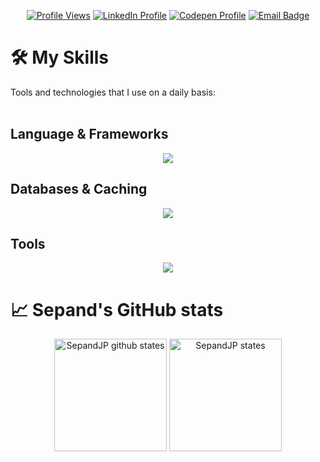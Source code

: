 <div align=center>

  [![Profile Views](https://komarev.com/ghpvc/?username=SepandJP&style=for-the-badge)](https://komarev.com/ghpvc/?username=SepandJP&style=for-the-badge)
  [![LinkedIn Profile](https://img.shields.io/badge/-SepandJP-0072b1?style=for-the-badge&logo=Linkedin&logoColor=white&link=https://www.linkedin.com/in/SepandJP/)](https://www.linkedin.com/in/SepandJP/")
  [![Codepen Profile](https://img.shields.io/badge/-Sepand-0072b1?style=for-the-badge&logo=codepen&color=blueviolet&logoColor=black&link=https://www.codepen.io/Sepand/)](https://www.codepen.io/Sepand/)
  [![Email Badge](https://img.shields.io/badge/-sepandjp@gmail.com-c14438?style=for-the-badge&logo=Gmail&logoColor=white&link=mailto:sepandjp@gmail.com)](mailto:sepandjp@gmail.com)
  
</div>

  # 🛠 My Skills
  Tools and technologies that I use on a daily basis:
  <br><br>
  
## Language & Frameworks
<p align="center">
  <a href="https://skillicons.dev">
    <img src="https://skillicons.dev/icons?i=php,laravel,javascript,cpp,python,html,css,bootstrap&&perline=4&theme=dark" />
  </a>
</p>

## Databases & Caching
<p align="center">
  <a href="https://skillicons.dev">
    <img src="https://skillicons.dev/icons?i=mysql,mongodb,redis&&perline=3&theme=dark" />
  </a>
</p>
</details>

## Tools
<p align="center">
  <a href="https://skillicons.dev">
    <img src="https://skillicons.dev/icons?i=git,postman,selenium&&perline=4&theme=dark" />
  </a>
</p>
</details>

# 📈 Sepand's GitHub stats
<div align=center>
  <img src="https://github-readme-stats.vercel.app/api?username=SepandJP&show_icons=true&hide_border=true&theme=onedark" alt="SepandJP github states" height="180" />     <img src="https://github-readme-stats.vercel.app/api/top-langs/?username=SepandJP&hide_border=true&layout=compact&theme=onedark" alt="SepandJP states" height="180" />
</div>

